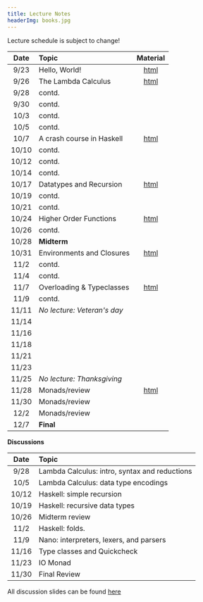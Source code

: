 ```yaml
---
title: Lecture Notes
headerImg: books.jpg
---
```


Lecture schedule is subject to change!

| Date       | Topic                           | Material                  |
|:----------:|:--------------------------------|:-------------------------:|
| 9/23       | Hello, World!                   | [html][lec0]              |            
| 9/26       | The Lambda Calculus             | [html][lec1]              |
| 9/28       | contd.                          |                           |
| 9/30       | contd.                          |                           |
| 10/3       | contd.                          |                           |
| 10/5       | contd.                          |                           |
| 10/7       | A crash course in Haskell       | [html][lec2]              |
| 10/10      | contd.                          |                           |
| 10/12      | contd.                          |                           |
| 10/14      | contd.                          |                           |
| 10/17      | Datatypes and Recursion         | [html][lec3]              |
| 10/19      | contd.                          |                           |
| 10/21      | contd.                          |                           |
| 10/24      | Higher Order Functions          | [html][lec4]              |
| 10/26      | contd.                          |                           |
| 10/28      | **Midterm**                     |                           |
| 10/31      | Environments and Closures       | [html][lec5]              |
| 11/2       | contd.                          |                           |
| 11/4       | contd.                          |                           |
| 11/7       | Overloading & Typeclasses       | [html][lec7]              |
| 11/9       | contd.                          |                           |
| 11/11      | *No lecture: Veteran's day*     |                           |
| 11/14      |                                 |                           |
| 11/16      |                                 |                           |
| 11/18      |                                 |                           |
| 11/21      |                                 |                           |
| 11/23      |                                 |                           |
| 11/25      | *No lecture: Thanksgiving*      |                           |
| 11/28      | Monads/review                   | [html][lec8]              |
| 11/30      | Monads/review                   |                           |
| 12/2       | Monads/review                   |                           |
| 12/7       | **Final**                       |                           |


**Discussions**

| Date       | Topic                                           |
|:----------:|:------------------------------------------------|
| 9/28       | Lambda Calculus: intro, syntax and reductions   | 
| 10/5       | Lambda Calculus: data type encodings            | 
| 10/12      | Haskell: simple recursion                       | 
| 10/19      | Haskell: recursive data types                   | 
| 10/26      | Midterm review                                  | 
| 11/2       | Haskell: folds.                                 | 
| 11/9       | Nano: interpreters, lexers, and parsers         | 
| 11/16      | Type classes and Quickcheck                     | 
| 11/23      | IO Monad                                        | 
| 11/30      | Final Review                                    | 

All discussion slides can be found
[here](https://drive.google.com/drive/u/1/folders/12Xx1IUShYQz1R89sBdU5GJXIw04YaAR7)

[lec0]: lectures/00-hello.html
[lec1]: lectures/01-lambda.html
[lec2]: lectures/02-haskell.html
[lec3]: lectures/03-datatypes.html
[lec4]: lectures/04-hof.html
[lec5]: lectures/05-closure.html
[lec6]: lectures/06-parsing.html
[lec7]: lectures/07-classes.html
[lec8]: lectures/08-monads.html

[parsing]: https://github.com/cse130-sp18/arith

